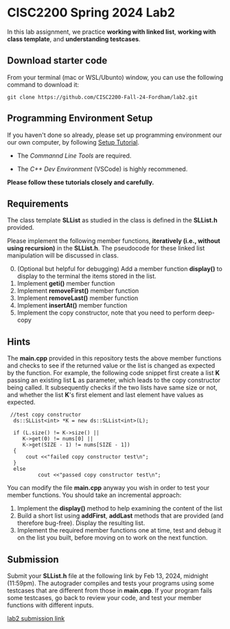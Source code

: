 # CISC2200 Spring 2024 Lab2

In this lab assignment, we practice **working with linked list**, **working with class template**,
and **understanding testcases**.

## Download starter code

From your terminal (mac or WSL/Ubunto) window, you can use the following command to download it:

```
git clone https://github.com/CISC2200-Fall-24-Fordham/lab2.git
```

## Programming Environment Setup

If you haven't done so already, please set up programming environment our our own computer, by following [Setup Tutorial](https://eecs280staff.github.io/tutorials/).

- The _Commannd Line Tools_ are required.

- The _C++ Dev Environment_ (VSCode) is highly recommened.

**Please follow these tutorials closely and carefully.**

## Requirements

The class template **SLList** as studied in the class is defined in the **SLList.h** provided.

Please implement the following member functions, **iteratively (i.e., without using recursion)** in the **SLList.h**. The pseudocode for these
linked list manipulation will be discussed in class.

0. (Optional but helpful for debugging) Add a member function **display()** to display to the terminal the items stored in the list.
1. Implement  **geti()** member function
3. Implement **removeFirst()** member function
4. Implement **removeLast()**  member function
5. Implement **insertAt()** member function
6. Implement the copy constructor, note that you need to perform deep-copy

## Hints

The **main.cpp** provided in this repository tests the above member functions and checks to see if the returned value or the list is changed as
expected by the function. For example, the following code snippet first create a list **K** passing an existing list **L** as parameter, which leads to the copy constructor being called.
It subsequently checks if the two lists have same size or not, and whether the list **K**'s first element and last element have values as expected.

```
 //test copy constructor
  ds::SLList<int> *K = new ds::SLList<int>(L);

  if (L.size() != K->size() ||
     K->get(0) != nums[0] ||
     K->get(SIZE - 1) != nums[SIZE - 1])
  {
      cout <<"failed copy constructor test\n";
  }
  else
          cout <<"passed copy constructor test\n";
```

You can modify the file **main.cpp** anyway you wish
in order to test your member functions. You should take an incremental approach:

1. Implement the **display()** method to help examining the content of the list
2. Build a short list using **addFirst**, **addLast** methods that are provided (and therefore bug-free). Display the resulting list.
3. Implement the required member functions one at time, test and debug it on the list you built, before moving on to work on the next function.

## Submission

Submit your **SLList.h** file at the following link by Feb 13, 2024, midnight (11:59pm). The autograder compiles and tests your programs using
some testcases that are different from those in **main.cpp**. If your program fails some testcases, go back to review your code, and test your member functions
with different inputs.

[lab2 submission link](https://storm.cis.fordham.edu:8443/web/project/1946)
